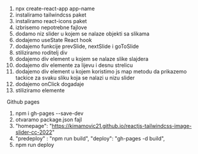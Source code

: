 1. npx create-react-app app-name
2. instaliramo tailwindcss paket
3. instaliramo react-icons paket
4. izbrisemo nepotrebne fajlove
5. dodamo niz slider u kojem se nalaze objekti sa slikama
6. dodajemo useState React hook
7. dodajemo funkcije prevSlide, nextSlide i goToSlide
8. stiliziramo roditelj div
9. dodajemo div element u kojem se nalaze slike slajdera
10. dodajemo div elemente za lijevu i desnu strelicu
11. dodajemo div element u kojem koristimo js map metodu da prikazemo tackice za svaku sliku koja se nalazi u nizu slider
12. dodajemo onClick dogadaje
13. stiliziramo elemente


Github pages
1. npm i gh-pages --save-dev
2. otvaramo package.json fajl
3. "homepage": "https://kimamovic21.github.io/reactjs-tailwindcss-image-slider-cc-2022"
4. "predeploy" : "npm run build",
    "deploy": "gh-pages -d build",
5. npm run deploy

